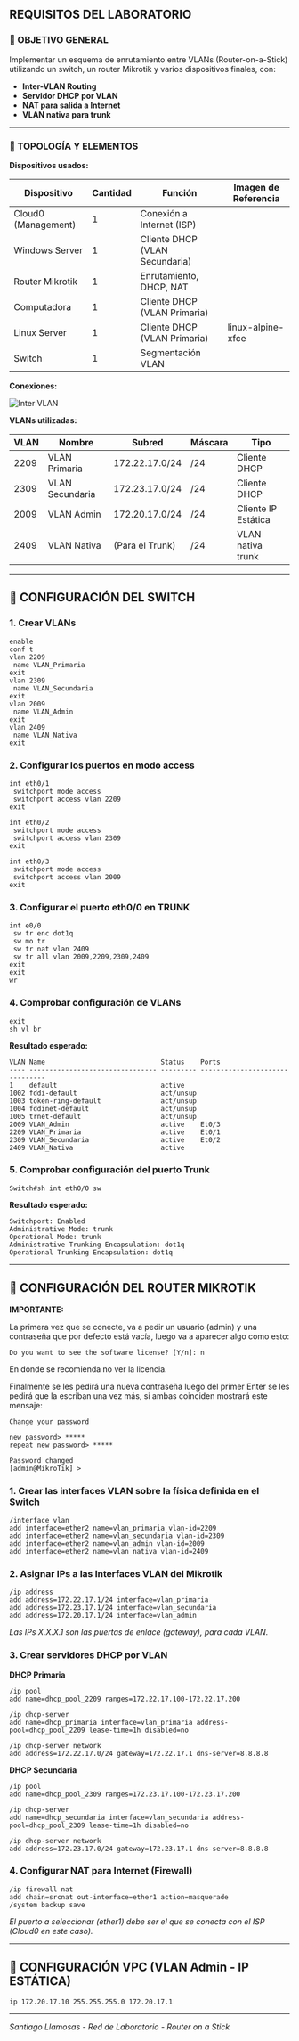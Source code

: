 
## REQUISITOS DEL LABORATORIO

### 🧩 OBJETIVO GENERAL

Implementar un esquema de enrutamiento entre VLANs (Router-on-a-Stick) utilizando un switch, un router Mikrotik y varios dispositivos finales, con:
- **Inter-VLAN Routing**
- **Servidor DHCP por VLAN**
- **NAT para salida a Internet**
- **VLAN nativa para trunk**

---

### 💪 TOPOLOGÍA Y ELEMENTOS

**Dispositivos usados:**

| Dispositivo        | Cantidad | Función                         | Imagen de Referencia |
|--------------------|----------|---------------------------------|-----------------------|
| Cloud0 (Management)| 1        | Conexión a Internet (ISP)       |                       |
| Windows Server     | 1        | Cliente DHCP (VLAN Secundaria)  |                       |
| Router Mikrotik    | 1        | Enrutamiento, DHCP, NAT         |                       |
| Computadora        | 1        | Cliente DHCP (VLAN Primaria)    |                       |
| Linux Server       | 1        | Cliente DHCP (VLAN Primaria)    | linux-alpine-xfce     |
| Switch             | 1        | Segmentación VLAN               |                       |

**Conexiones:**

![Inter VLAN](Imagenes/Inter-VLAN%20Routing%20con%20MikroTik%20usando%20Router-on-a-Stick%20y%20Switch/Esquema%204.png)

**VLANs utilizadas:**

| VLAN | Nombre          | Subred            | Máscara | Tipo              |
|------|-----------------|-------------------|---------|-------------------|
| 2209 | VLAN Primaria   | 172.22.17.0/24    | /24     | Cliente DHCP      |
| 2309 | VLAN Secundaria | 172.23.17.0/24    | /24     | Cliente DHCP      |
| 2009 | VLAN Admin      | 172.20.17.0/24    | /24     | Cliente IP Estática |
| 2409 | VLAN Nativa     | (Para el Trunk)   | /24     | VLAN nativa trunk |

---

## 🔧 CONFIGURACIÓN DEL SWITCH

### 1. Crear VLANs

```batch
enable
conf t
vlan 2209
 name VLAN_Primaria
exit
vlan 2309
 name VLAN_Secundaria
exit
vlan 2009
 name VLAN_Admin
exit
vlan 2409
 name VLAN_Nativa
exit
```

### 2. Configurar los puertos en modo access

```batch
int eth0/1
 switchport mode access
 switchport access vlan 2209
exit

int eth0/2
 switchport mode access
 switchport access vlan 2309
exit

int eth0/3
 switchport mode access
 switchport access vlan 2009
exit
```

### 3. Configurar el puerto eth0/0 en TRUNK

```batch
int e0/0
 sw tr enc dot1q
 sw mo tr
 sw tr nat vlan 2409
 sw tr all vlan 2009,2209,2309,2409
exit
exit
wr
```

### 4. Comprobar configuración de VLANs

```batch
exit
sh vl br
```

**Resultado esperado:**

```
VLAN Name                             Status    Ports
---- -------------------------------- --------- -------------------------------
1    default                          active
1002 fddi-default                     act/unsup
1003 token-ring-default               act/unsup
1004 fddinet-default                  act/unsup
1005 trnet-default                    act/unsup
2009 VLAN_Admin                       active    Et0/3
2209 VLAN_Primaria                    active    Et0/1
2309 VLAN_Secundaria                  active    Et0/2
2409 VLAN_Nativa                      active
```

### 5. Comprobar configuración del puerto Trunk

```batch
Switch#sh int eth0/0 sw
```

**Resultado esperado:**

```
Switchport: Enabled
Administrative Mode: trunk
Operational Mode: trunk
Administrative Trunking Encapsulation: dot1q
Operational Trunking Encapsulation: dot1q
```

---

## 🚀 CONFIGURACIÓN DEL ROUTER MIKROTIK

**IMPORTANTE:**

La primera vez que se conecte, va a pedir un usuario (admin) y una contraseña que por defecto está vacía, luego va a aparecer algo como esto:

```
Do you want to see the software license? [Y/n]: n
```

En donde se recomienda no ver la licencia.

Finalmente se les pedirá una nueva contraseña luego del primer Enter se les pedirá que la escriban una vez más, si ambas coinciden mostrará este mensaje:

```
Change your password

new password> *****
repeat new password> *****

Password changed
[admin@MikroTik] >
```

### 1. Crear las interfaces VLAN sobre la física definida en el Switch

```batch
/interface vlan
add interface=ether2 name=vlan_primaria vlan-id=2209
add interface=ether2 name=vlan_secundaria vlan-id=2309
add interface=ether2 name=vlan_admin vlan-id=2009
add interface=ether2 name=vlan_nativa vlan-id=2409
```

### 2. Asignar IPs a las Interfaces VLAN del Mikrotik

```batch
/ip address
add address=172.22.17.1/24 interface=vlan_primaria
add address=172.23.17.1/24 interface=vlan_secundaria
add address=172.20.17.1/24 interface=vlan_admin
```

*Las IPs X.X.X.1 son las puertas de enlace (gateway), para cada VLAN.*

### 3. Crear servidores DHCP por VLAN

**DHCP Primaria**

```batch
/ip pool
add name=dhcp_pool_2209 ranges=172.22.17.100-172.22.17.200

/ip dhcp-server
add name=dhcp_primaria interface=vlan_primaria address-pool=dhcp_pool_2209 lease-time=1h disabled=no

/ip dhcp-server network
add address=172.22.17.0/24 gateway=172.22.17.1 dns-server=8.8.8.8
```

**DHCP Secundaria**

```batch
/ip pool
add name=dhcp_pool_2309 ranges=172.23.17.100-172.23.17.200

/ip dhcp-server
add name=dhcp_secundaria interface=vlan_secundaria address-pool=dhcp_pool_2309 lease-time=1h disabled=no

/ip dhcp-server network
add address=172.23.17.0/24 gateway=172.23.17.1 dns-server=8.8.8.8
```

### 4. Configurar NAT para Internet (Firewall)

```batch
/ip firewall nat
add chain=srcnat out-interface=ether1 action=masquerade
/system backup save
```

*El puerto a seleccionar (ether1) debe ser el que se conecta con el ISP (Cloud0 en este caso).*

---

## 💼 CONFIGURACIÓN VPC (VLAN Admin - IP ESTÁTICA)

```batch
ip 172.20.17.10 255.255.255.0 172.20.17.1
```

---

*Santiago Llamosas - Red de Laboratorio - Router on a Stick*
